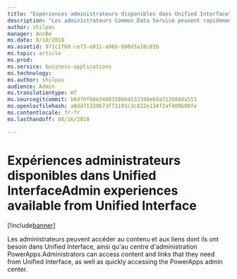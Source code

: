 ```yaml
---
title: "Expériences administrateurs disponibles dans Unified Interface"
description: "Les administrateurs Common Data Service peuvent rapidement accéder aux informations dans Unified Interface"
author: shilpas
manager: AnnBe
ms.date: 8/10/2018
ms.assetid: 971c1f60-ce73-e811-a96b-000d3a18c83b
ms.topic: article
ms.prod: 
ms.service: business-applications
ms.technology: 
ms.author: shilpas
audience: Admin
ms.translationtype: HT
ms.sourcegitcommit: b6df0f68e3460358864533346e69a712684da551
ms.openlocfilehash: a0dd71330673f71191c3c822e134f2af409b00fe
ms.contentlocale: fr-fr
ms.lasthandoff: 08/16/2018

---
```

# <a name="admin-experiences-available-from-unified-interface"></a><span data-ttu-id="4d54d-103">Expériences administrateurs disponibles dans Unified Interface</span><span class="sxs-lookup"><span data-stu-id="4d54d-103">Admin experiences available from Unified Interface</span></span>


[!include[banner](../../includes/banner.md)]

<span data-ttu-id="4d54d-104">Les administrateurs peuvent accéder au contenu et aux liens dont ils ont besoin dans Unified Interface, ainsi qu'au centre d'administration PowerApps.</span><span class="sxs-lookup"><span data-stu-id="4d54d-104">Administrators can access content and links that they need from Unified Interface, as well as quickly accessing the PowerApps admin center.</span></span>

